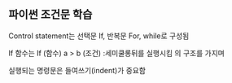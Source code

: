 ## 파이썬 조건문 학습
Control statement는 선택문 If, 반복문 For, while로 구성됨

If 함수는 If (함수) a > b (조건) :세미쿨롱뒤를 실행시킴 의 구조를 가지며

실행되는 명령문은 들여쓰기(indent)가 중요함

